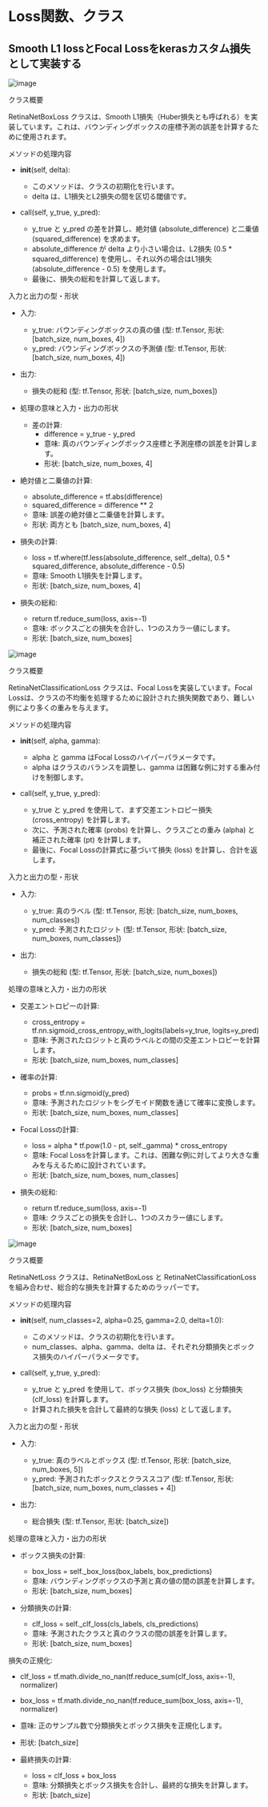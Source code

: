 # Loss関数、クラス

## Smooth L1 lossとFocal Lossをkerasカスタム損失として実装する

![image](https://github.com/user-attachments/assets/8ccf79f4-7333-49d4-8e52-c01b0f475dba)

クラス概要

RetinaNetBoxLoss クラスは、Smooth L1損失（Huber損失とも呼ばれる）を実装しています。これは、バウンディングボックスの座標予測の誤差を計算するために使用されます。

メソッドの処理内容

- __init__(self, delta):
  - このメソッドは、クラスの初期化を行います。
  - delta は、L1損失とL2損失の間を区切る閾値です。

- call(self, y_true, y_pred):
  - y_true と y_pred の差を計算し、絶対値 (absolute_difference) と二乗値 (squared_difference) を求めます。
  - absolute_difference が delta より小さい場合は、L2損失 (0.5 * squared_difference) を使用し、それ以外の場合はL1損失 (absolute_difference - 0.5) を使用します。
  - 最後に、損失の総和を計算して返します。

入力と出力の型・形状

- 入力:
  - y_true: バウンディングボックスの真の値 (型: tf.Tensor, 形状: [batch_size, num_boxes, 4])
  - y_pred: バウンディングボックスの予測値 (型: tf.Tensor, 形状: [batch_size, num_boxes, 4])

- 出力:
  - 損失の総和 (型: tf.Tensor, 形状: [batch_size, num_boxes])

- 処理の意味と入力・出力の形状
  - 差の計算:
    - difference = y_true - y_pred
    - 意味: 真のバウンディングボックス座標と予測座標の誤差を計算します。
    - 形状: [batch_size, num_boxes, 4]

- 絶対値と二乗値の計算:
  - absolute_difference = tf.abs(difference)
  - squared_difference = difference ** 2
  - 意味: 誤差の絶対値と二乗値を計算します。
  - 形状: 両方とも [batch_size, num_boxes, 4]

- 損失の計算:
  - loss = tf.where(tf.less(absolute_difference, self._delta), 0.5 * squared_difference,         absolute_difference - 0.5)
  - 意味: Smooth L1損失を計算します。
  - 形状: [batch_size, num_boxes, 4]

- 損失の総和:
  - return tf.reduce_sum(loss, axis=-1)
  - 意味: ボックスごとの損失を合計し、1つのスカラー値にします。
  - 形状: [batch_size, num_boxes]

![image](https://github.com/user-attachments/assets/40155bc0-ff1f-40db-8362-b8bdd344cce7)

クラス概要

RetinaNetClassificationLoss クラスは、Focal Lossを実装しています。Focal Lossは、クラスの不均衡を処理するために設計された損失関数であり、難しい例により多くの重みを与えます。

メソッドの処理内容

- __init__(self, alpha, gamma):
  - alpha と gamma はFocal Lossのハイパーパラメータです。
  - alpha はクラスのバランスを調整し、gamma は困難な例に対する重み付けを制御します。

- call(self, y_true, y_pred):
  - y_true と y_pred を使用して、まず交差エントロピー損失 (cross_entropy) を計算します。
  - 次に、予測された確率 (probs) を計算し、クラスごとの重み (alpha) と補正された確率 (pt) を計算します。
  - 最後に、Focal Lossの計算式に基づいて損失 (loss) を計算し、合計を返します。

入力と出力の型・形状

- 入力:
  - y_true: 真のラベル (型: tf.Tensor, 形状: [batch_size, num_boxes, num_classes])
  - y_pred: 予測されたロジット (型: tf.Tensor, 形状: [batch_size, num_boxes, num_classes])

- 出力:
  - 損失の総和 (型: tf.Tensor, 形状: [batch_size, num_boxes])

処理の意味と入力・出力の形状

- 交差エントロピーの計算:
  - cross_entropy = tf.nn.sigmoid_cross_entropy_with_logits(labels=y_true, logits=y_pred)
  - 意味: 予測されたロジットと真のラベルとの間の交差エントロピーを計算します。
  - 形状: [batch_size, num_boxes, num_classes]

- 確率の計算:
  - probs = tf.nn.sigmoid(y_pred)
  - 意味: 予測されたロジットをシグモイド関数を通じて確率に変換します。
  - 形状: [batch_size, num_boxes, num_classes]

- Focal Lossの計算:
  - loss = alpha * tf.pow(1.0 - pt, self._gamma) * cross_entropy
  - 意味: Focal Lossを計算します。これは、困難な例に対してより大きな重みを与えるために設計されています。
  - 形状: [batch_size, num_boxes, num_classes]

- 損失の総和:
  - return tf.reduce_sum(loss, axis=-1)
  - 意味: クラスごとの損失を合計し、1つのスカラー値にします。
  - 形状: [batch_size, num_boxes]

![image](https://github.com/user-attachments/assets/1009631f-e995-44d3-965e-d5333d047c5c)

クラス概要

RetinaNetLoss クラスは、RetinaNetBoxLoss と RetinaNetClassificationLoss を組み合わせ、総合的な損失を計算するためのラッパーです。

メソッドの処理内容

- __init__(self, num_classes=2, alpha=0.25, gamma=2.0, delta=1.0):
  - このメソッドは、クラスの初期化を行います。
  - num_classes、alpha、gamma、delta は、それぞれ分類損失とボックス損失のハイパーパラメータです。

- call(self, y_true, y_pred):
  - y_true と y_pred を使用して、ボックス損失 (box_loss) と分類損失 (clf_loss) を計算します。
  - 計算された損失を合計して最終的な損失 (loss) として返します。

入力と出力の型・形状

- 入力:
  - y_true: 真のラベルとボックス (型: tf.Tensor, 形状: [batch_size, num_boxes, 5])
  - y_pred: 予測されたボックスとクラススコア (型: tf.Tensor, 形状: [batch_size, num_boxes, num_classes + 4])

- 出力:
  - 総合損失 (型: tf.Tensor, 形状: [batch_size])

処理の意味と入力・出力の形状

- ボックス損失の計算:
  - box_loss = self._box_loss(box_labels, box_predictions)
  - 意味: バウンディングボックスの予測と真の値の間の誤差を計算します。
  - 形状: [batch_size, num_boxes]

- 分類損失の計算:
  - clf_loss = self._clf_loss(cls_labels, cls_predictions)
  - 意味: 予測されたクラスと真のクラスの間の誤差を計算します。
  - 形状: [batch_size, num_boxes]

損失の正規化:
  - clf_loss = tf.math.divide_no_nan(tf.reduce_sum(clf_loss, axis=-1), normalizer)
  - box_loss = tf.math.divide_no_nan(tf.reduce_sum(box_loss, axis=-1), normalizer)
  - 意味: 正のサンプル数で分類損失とボックス損失を正規化します。
  - 形状: [batch_size]

- 最終損失の計算:
  - loss = clf_loss + box_loss
  - 意味: 分類損失とボックス損失を合計し、最終的な損失を計算します。
  - 形状: [batch_size]





